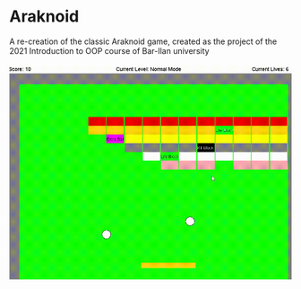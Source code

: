 # Araknoid
A re-creation of the classic Araknoid game, created as the project of the 2021 Introduction to OOP course of Bar-Ilan university\
\
![Araknoid](resources\sample.gif)